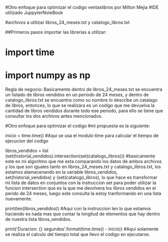#Otro enfoque para optimizar el codigo ventaslibros por Milton Mejia
#IDE utilizado JuppyterNoteBook

#archivos a utilizar libros_24_meses.txt y catalogo_libros.txt

##Primeros pasos
importar las librerias a utilizar: 
# import time
# import numpy as np

Regla de negocio: Basicamente dentro de libros_24_meses.txt se encuentra un listado de libros vendidos en un periodo de 24 meses, y dentro de catalogo_libros.txt se encuentra como su nombre lo describe un catalago de libros, entonces, lo que se realizara es un codigo que me devuelva la cantidad de libros vendidos durante todo ese periodo, para ello se tiene que consultar los dos archivos antes mencionados.

#Otro enfoque para optimizar el codigo
#mi propuesta es la siguiente: 


inicio = time.time() #Aqui se usa el modulo time para calcular el tiempo de ejecucion del codigo

libros_vendidos = list (set(historial_vendidos).intersection(set(catalogo_libros))) #basicamente este es mi algoritmo que me esta comparando los datos de ambos archivos y los que son iguales tanto  en libros_24_meses.txt y catalogo_libros.txt, los estamos alamacenando en la variable libros_vendidos, set(historial_vendidos) y (set(catalogo_libros), lo que hace es transformar mi lista de datos en conjuntos con la instruccion set para poder utilizar la funcion intersection que es la que me devolvera los libros vendidos en el perido de 24 meses, luego este consulta la estoy tranformando en una lista nuevamente.

print(len(libros_vendidos)) #Aqui con la instruccion len lo que estamos haciendo es nada mas que contar la longitud de elementos que hay dentro de nuestra lista libros_vendidos.

print('Duracion: {} segundos'.format(time.time() - inicio)) #Aqui solamente se realiza el calculo del tiempo total que llevo el codigo en ejecutarse. 